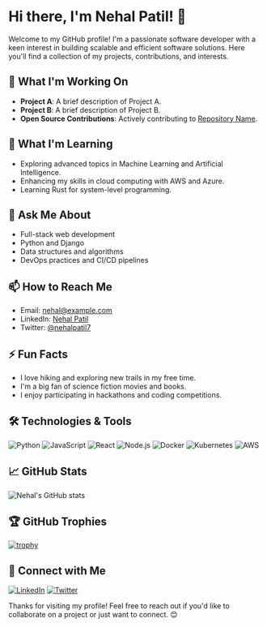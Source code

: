 # Hi there, I'm Nehal Patil! 👋

Welcome to my GitHub profile! I'm a passionate software developer with a keen interest in building scalable and efficient software solutions. Here you'll find a collection of my projects, contributions, and interests.

## 🔭 What I'm Working On

- **Project A**: A brief description of Project A.
- **Project B**: A brief description of Project B.
- **Open Source Contributions**: Actively contributing to [Repository Name](link-to-repo).

## 🌱 What I'm Learning

- Exploring advanced topics in Machine Learning and Artificial Intelligence.
- Enhancing my skills in cloud computing with AWS and Azure.
- Learning Rust for system-level programming.

## 💬 Ask Me About

- Full-stack web development
- Python and Django
- Data structures and algorithms
- DevOps practices and CI/CD pipelines

## 📫 How to Reach Me

- Email: nehal@example.com
- LinkedIn: [Nehal Patil](https://www.linkedin.com/in/nehalpatil7/)
- Twitter: [@nehalpatil7](https://twitter.com/nehalpatil7)

## ⚡ Fun Facts

- I love hiking and exploring new trails in my free time.
- I'm a big fan of science fiction movies and books.
- I enjoy participating in hackathons and coding competitions.

## 🛠️ Technologies & Tools

![Python](https://img.shields.io/badge/Python-3776AB?style=for-the-badge&logo=python&logoColor=white)
![JavaScript](https://img.shields.io/badge/JavaScript-F7DF1E?style=for-the-badge&logo=javascript&logoColor=black)
![React](https://img.shields.io/badge/React-20232A?style=for-the-badge&logo=react&logoColor=61DAFB)
![Node.js](https://img.shields.io/badge/Node.js-339933?style=for-the-badge&logo=nodedotjs&logoColor=white)
![Docker](https://img.shields.io/badge/Docker-2496ED?style=for-the-badge&logo=docker&logoColor=white)
![Kubernetes](https://img.shields.io/badge/Kubernetes-326CE5?style=for-the-badge&logo=kubernetes&logoColor=white)
![AWS](https://img.shields.io/badge/AWS-232F3E?style=for-the-badge&logo=amazonaws&logoColor=white)

## 📈 GitHub Stats

![Nehal's GitHub stats](https://github-readme-stats.vercel.app/api?username=nehalpatil7&show_icons=true&theme=radical)

## 🏆 GitHub Trophies

[![trophy](https://github-profile-trophy.vercel.app/?username=nehalpatil7&theme=onedark)](https://github.com/ryo-ma/github-profile-trophy)

## 🔗 Connect with Me

[![LinkedIn](https://img.shields.io/badge/-LinkedIn-0077B5?style=for-the-badge&logo=linkedin&logoColor=white)](https://www.linkedin.com/in/nehalpatil7/)
[![Twitter](https://img.shields.io/badge/-Twitter-1DA1F2?style=for-the-badge&logo=twitter&logoColor=white)](https://twitter.com/nehalpatil7)

Thanks for visiting my profile! Feel free to reach out if you'd like to collaborate on a project or just want to connect. 😊
